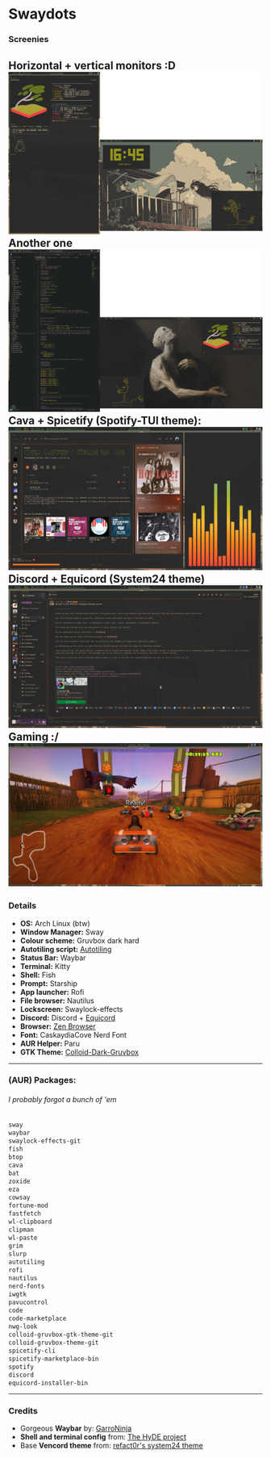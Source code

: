 # Swaydots

### Screenies
**Horizontal + vertical monitors :D**![home](https://github.com/visibobl/swaydots/blob/main/screenies/wind.png?raw=true)
**Another one**![home2](https://github.com/visibobl/swaydots/blob/main/screenies/samori.png?raw=true)
**Cava + Spicetify (Spotify-TUI theme)**: ![music](https://github.com/visibobl/swaydots/blob/main/screenies/moosic.png?raw=true)
**Discord + Equicord (System24 theme)**![home](https://github.com/visibobl/swaydots/blob/main/screenies/discord.png?raw=true)
**Gaming :/**![home](https://github.com/visibobl/swaydots/blob/main/screenies/karts.png?raw=true)
---
### Details
- **OS:** Arch Linux (btw)
- **Window Manager:** Sway
- **Colour scheme:** Gruvbox dark hard
- **Autotiling script:** [Autotiling](https://github.com/nwg-piotr/autotiling)
- **Status Bar:** Waybar
- **Terminal:** Kitty
- **Shell:** Fish
- **Prompt:** Starship
- **App launcher:** Rofi
- **File browser:** Nautilus
- **Lockscreen:** Swaylock-effects
- **Discord:** Discord + [Equicord](https://equicord.org/)
- **Browser:** [Zen Browser](https://zen-browser.app/)
- **Font:** CaskaydiaCove Nerd Font
- **AUR Helper:** Paru
- **GTK Theme:** [Colloid-Dark-Gruvbox](https://github.com/vinceliuice/Colloid-gtk-theme)
---

### (AUR) Packages:
###### I probably forgot a bunch of 'em
```
sway
waybar
swaylock-effects-git
fish
btop
cava
bat
zoxide
eza
cowsay
fortune-mod
fastfetch
wl-clipboard
clipman
wl-paste
grim
slurp
autotiling
rofi
nautilus
nerd-fonts
iwgtk
pavucontrol
code
code-marketplace
nwg-look
colloid-gruvbox-gtk-theme-git
colloid-gruvbox-theme-git
spicetify-cli
spicetify-marketplace-bin
spotify
discord
equicord-installer-bin
```
---
### Credits
- Gorgeous **Waybar** by: [GarroNinja](https://github.com/GarroNinja)
- **Shell and terminal config** from: [The HyDE project](https://github.com/HyDE-Project)
- Base **Vencord theme** from: [refact0r's system24 theme](https://github.com/refact0r/system24/blob/main/theme/flavors/system24-vencord.theme.css)
